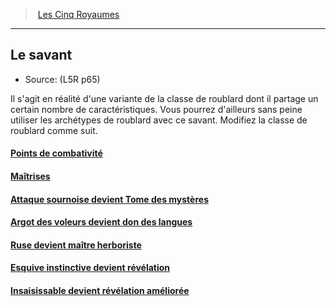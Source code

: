 ﻿---
!Items
Name: Le savant
Source: (L5R p65)
Id: l5r_rogue_hd.md#le-savant
RootId: l5r_rogue_hd.md
ParentLink: l5r_index_hd.md
ParentName: Les Cinq Royaumes
NameLevel: 2
Attributes:
  ParentNameLink: '[Les Cinq Royaumes](hd_l5r_index.md)'
  Markdown: >+
    >  <!--ParentNameLink-->[Les Cinq Royaumes](hd_l5r_index.md)<!--/ParentNameLink-->


    ---



    ## <!--Name-->Le savant<!--/Name-->


    - Source: <!--Source-->(L5R p65)<!--/Source-->


    Il s'agit en réalité d'une variante de la classe de roublard dont il partage un certain nombre de caractéristiques. Vous pourrez d'ailleurs sans peine utiliser les archétypes de roublard avec ce savant. Modifiez la classe de roublard comme suit.

  Name: Le savant
  Source: (L5R p65)
AttributesDictionary: >+
  ParentNameLink: '[Les Cinq Royaumes](hd_l5r_index.md)'

  Markdown: >+

    >  <!--ParentNameLink-->[Les Cinq Royaumes](hd_l5r_index.md)<!--/ParentNameLink-->





    ---







    ## <!--Name-->Le savant<!--/Name-->





    - Source: <!--Source-->(L5R p65)<!--/Source-->





    Il s'agit en réalité d'une variante de la classe de roublard dont il partage un certain nombre de caractéristiques. Vous pourrez d'ailleurs sans peine utiliser les archétypes de roublard avec ce savant. Modifiez la classe de roublard comme suit.



  Name: Le savant

  Source: (L5R p65)

---
>  [Les Cinq Royaumes](hd_l5r_index.md)

---


## Le savant

- Source: (L5R p65)

Il s'agit en réalité d'une variante de la classe de roublard dont il partage un certain nombre de caractéristiques. Vous pourrez d'ailleurs sans peine utiliser les archétypes de roublard avec ce savant. Modifiez la classe de roublard comme suit.



#### [Points de combativité](hd_l5r_rogue_points_de_combativite.md)



#### [Maîtrises](hd_l5r_rogue_maitrises.md)



#### [Attaque sournoise devient Tome des mystères](hd_l5r_rogue_attaque_sournoise_devient_tome_des_mysteres.md)



#### [Argot des voleurs devient don des langues](hd_l5r_rogue_argot_des_voleurs_devient_don_des_langues.md)



#### [Ruse devient maître herboriste](hd_l5r_rogue_ruse_devient_maitre_herboriste.md)



#### [Esquive instinctive devient révélation](hd_l5r_rogue_esquive_instinctive_devient_revelation.md)



#### [Insaisissable devient révélation améliorée](hd_l5r_rogue_insaisissable_devient_revelation_amelioree.md)

